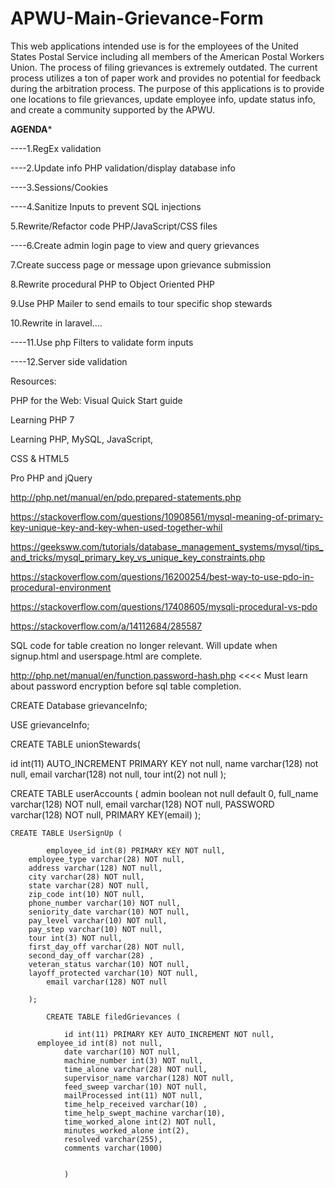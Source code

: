 # APWU-Main-Grievance-Form

This web applications intended use is for the employees of the United States Postal Service including all members of the American Postal Workers Union. The process of filing grievances is extremely outdated. The current process utilizes a ton of paper work and provides no potential for feedback during the arbitration process. The purpose of this applications is to provide one locations to file grievances, update employee info, update status info, and create a community supported by the APWU.

******AGENDA*******

----1.RegEx validation

----2.Update info PHP validation/display database info

----3.Sessions/Cookies

----4.Sanitize Inputs to prevent SQL injections

5.Rewrite/Refactor code PHP/JavaScript/CSS files

----6.Create admin login page to view and query grievances

7.Create success page or message upon grievance submission

8.Rewrite procedural PHP to Object Oriented PHP

9.Use PHP Mailer to send emails to tour specific shop stewards

10.Rewrite in laravel....

----11.Use php Filters to validate form inputs

----12.Server side validation



Resources:

PHP for the Web: Visual Quick Start guide

Learning PHP 7

Learning PHP, MySQL, JavaScript,

CSS & HTML5

Pro PHP and jQuery

http://php.net/manual/en/pdo.prepared-statements.php

https://stackoverflow.com/questions/10908561/mysql-meaning-of-primary-key-unique-key-and-key-when-used-together-whil

https://geeksww.com/tutorials/database_management_systems/mysql/tips_and_tricks/mysql_primary_key_vs_unique_key_constraints.php

https://stackoverflow.com/questions/16200254/best-way-to-use-pdo-in-procedural-environment

https://stackoverflow.com/questions/17408605/mysqli-procedural-vs-pdo

https://stackoverflow.com/a/14112684/285587

SQL code for table creation no longer relevant. Will update when signup.html and userspage.html are complete.

http://php.net/manual/en/function.password-hash.php
<<<<
Must learn about password encryption before sql table completion.






CREATE Database grievanceInfo;

USE grievanceInfo;

CREATE TABLE unionStewards(

  id int(11) AUTO_INCREMENT PRIMARY KEY not null,
  name varchar(128) not null,
  email varchar(128) not null,
  tour int(2) not null
);

CREATE TABLE userAccounts (
  admin boolean not null default 0,
	full_name varchar(128) NOT null,
	email varchar(128) NOT null,
	PASSWORD varchar(128) NOT null,
	PRIMARY KEY(email)
	);

	CREATE TABLE UserSignUp (

			employee_id int(8) PRIMARY KEY NOT null,
	    employee_type varchar(28) NOT null,
	    address varchar(128) NOT null,
	    city varchar(28) NOT null,
	    state varchar(28) NOT null,
	    zip_code int(10) NOT null,
	    phone_number varchar(10) NOT null,
	    seniority_date varchar(10) NOT null,
	    pay_level varchar(10) NOT null,
	    pay_step varchar(10) NOT null,
	    tour int(3) NOT null,
	    first_day_off varchar(28) NOT null,
	    second_day_off varchar(28) ,
	    veteran_status varchar(10) NOT null,
	    layoff_protected varchar(10) NOT null,
			email varchar(128) NOT null

		);

			CREATE TABLE filedGrievances (

				id int(11) PRIMARY KEY AUTO_INCREMENT NOT null,
	      employee_id int(8) not null,			
				date varchar(10) NOT null,
				machine_number int(3) NOT null,
				time_alone varchar(28) NOT null,
				supervisor_name varchar(128) NOT null,
				feed_sweep varchar(10) NOT null,
				mailProcessed int(11) NOT null,
				time_help_received varchar(10) ,
				time_help_swept_machine varchar(10),
				time_worked_alone int(2) NOT null,
				minutes_worked_alone int(2),
				resolved varchar(255),
				comments varchar(1000)


				)
